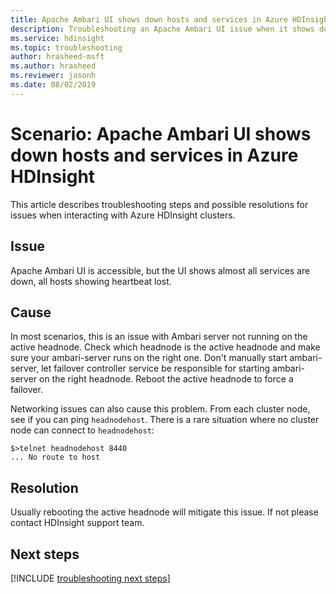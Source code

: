 ```yaml
---
title: Apache Ambari UI shows down hosts and services in Azure HDInsight
description: Troubleshooting an Apache Ambari UI issue when it shows down hosts and services in Azure HDInsight
ms.service: hdinsight
ms.topic: troubleshooting
author: hrasheed-msft
ms.author: hrasheed
ms.reviewer: jasonh
ms.date: 08/02/2019
---
```


# Scenario: Apache Ambari UI shows down hosts and services in Azure HDInsight

This article describes troubleshooting steps and possible resolutions for issues when interacting with Azure HDInsight clusters.

## Issue

Apache Ambari UI is accessible, but the UI shows almost all services are down, all hosts showing heartbeat lost.

## Cause

In most scenarios, this is an issue with Ambari server not running on the active headnode. Check which headnode is the active headnode and make sure your ambari-server runs on the right one. Don't manually start ambari-server, let failover controller service be responsible for starting ambari-server on the right headnode. Reboot the active headnode to force a failover.

Networking issues can also cause this problem. From each cluster node, see if you can ping `headnodehost`. There is a rare situation where no cluster node can connect to `headnodehost`:

```
$>telnet headnodehost 8440
... No route to host
```

## Resolution

Usually rebooting the active headnode will mitigate this issue. If not please contact HDInsight support team.

## Next steps

[!INCLUDE [troubleshooting next steps](../../../includes/hdinsight-troubleshooting-next-steps.md)]